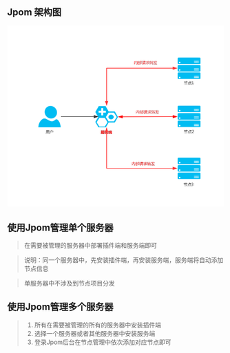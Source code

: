 ## Jpom 架构图

![jpom-structure](../images/jpom-structure.png "jpom-structure.png")

## 使用Jpom管理单个服务器

> 在需要被管理的服务器中部署插件端和服务端即可

> 说明：同一个服务器中，先安装插件端，再安装服务端，服务端将自动添加节点信息

> 单服务器中不涉及到节点项目分发

## 使用Jpom管理多个服务器

> 1. 所有在需要被管理的所有的服务器中安装插件端
> 2. 选择一个服务器或者其他服务器中安装服务端
> 3. 登录Jpom后台在节点管理中依次添加对应节点即可
